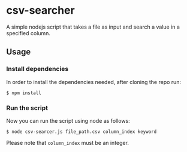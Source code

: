 # csv-searcher
A simple nodejs script that takes a file as input and search a value in a specified column.

## Usage

### Install dependencies
In order to install the dependencies needed, after cloning the repo run:
```console
$ npm install
```

### Run the script
Now you can run the script using node as follows:
```console
$ node csv-searcer.js file_path.csv column_index keyword
```
Please note that ```column_index``` must be an integer.